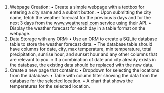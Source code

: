 1. Webpage Creation:
• Create a simple webpage with a textbox for entering a city name and a submit button.
• Upon submitting the city name, fetch the weather forecast for the previous 5 days and for the next 3 days
from the www.weatherapi.com service using their API.
• Display the weather forecast for each day in a table format on the webpage.
2. Data Storage with any ORM:
• Use an ORM to create a SQLite database table to store the weather forecast data.
• The database table should have columns for date, city, max temperature, min temperature, total
precipitation, sunrise hour, and sunset hour and any other columns that are relevant to you.
• If a combination of date and city already exists in the database, the existing data should be replaced with
the new data.
3. Create a new page that contains:
• Dropdown for selecting the locations from the database.
• Table with column filter showing the data from the database for the selected location.
• A chart that shows the temperatures for the selected location.
